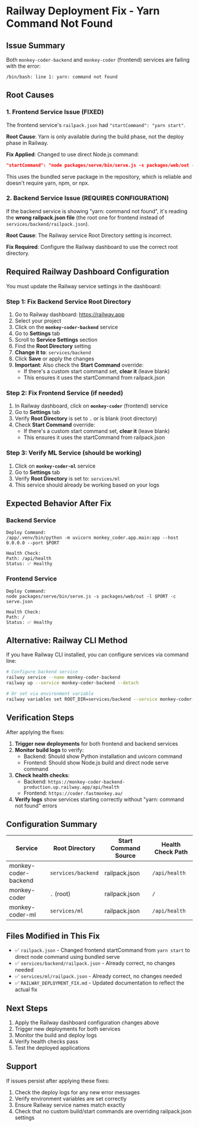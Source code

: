 # Railway Deployment Fix - Yarn Command Not Found

## Issue Summary

Both `monkey-coder-backend` and `monkey-coder` (frontend) services are failing with the error:

```
/bin/bash: line 1: yarn: command not found
```

## Root Causes

### 1. Frontend Service Issue (FIXED)
The frontend service's `railpack.json` had `"startCommand": "yarn start"`. 

**Root Cause**: Yarn is only available during the build phase, not the deploy phase in Railway.

**Fix Applied**: Changed to use direct Node.js command:
```json
"startCommand": "node packages/serve/bin/serve.js -s packages/web/out -l $PORT -c serve.json"
```

This uses the bundled serve package in the repository, which is reliable and doesn't require yarn, npm, or npx.

### 2. Backend Service Issue (REQUIRES CONFIGURATION)
If the backend service is showing "yarn: command not found", it's reading the **wrong railpack.json file** (the root one for frontend instead of `services/backend/railpack.json`).

**Root Cause**: The Railway service Root Directory setting is incorrect.

**Fix Required**: Configure the Railway dashboard to use the correct root directory.

## Required Railway Dashboard Configuration

You must update the Railway service settings in the dashboard:

### Step 1: Fix Backend Service Root Directory

1. Go to Railway dashboard: https://railway.app
2. Select your project
3. Click on the **`monkey-coder-backend`** service
4. Go to **Settings** tab
5. Scroll to **Service Settings** section
6. Find the **Root Directory** setting
7. **Change it to**: `services/backend`
8. Click **Save** or apply the changes
9. **Important**: Also check the **Start Command** override:
   - If there's a custom start command set, **clear it** (leave blank)
   - This ensures it uses the startCommand from railpack.json

### Step 2: Fix Frontend Service (if needed)

1. In Railway dashboard, click on **`monkey-coder`** (frontend) service
2. Go to **Settings** tab
3. Verify **Root Directory** is set to `.` or is blank (root directory)
4. Check **Start Command** override:
   - If there's a custom start command set, **clear it** (leave blank)
   - This ensures it uses the startCommand from railpack.json

### Step 3: Verify ML Service (should be working)

1. Click on **`monkey-coder-ml`** service
2. Go to **Settings** tab
3. Verify **Root Directory** is set to: `services/ml`
4. This service should already be working based on your logs

## Expected Behavior After Fix

### Backend Service
```
Deploy Command:
/app/.venv/bin/python -m uvicorn monkey_coder.app.main:app --host 0.0.0.0 --port $PORT

Health Check:
Path: /api/health
Status: ✅ Healthy
```

### Frontend Service
```
Deploy Command:
node packages/serve/bin/serve.js -s packages/web/out -l $PORT -c serve.json

Health Check:
Path: /
Status: ✅ Healthy
```

## Alternative: Railway CLI Method

If you have Railway CLI installed, you can configure services via command line:

```bash
# Configure backend service
railway service --name monkey-coder-backend
railway up --service monkey-coder-backend --detach

# Or set via environment variable
railway variables set ROOT_DIR=services/backend --service monkey-coder-backend
```

## Verification Steps

After applying the fixes:

1. **Trigger new deployments** for both frontend and backend services
2. **Monitor build logs** to verify:
   - Backend: Should show Python installation and uvicorn command
   - Frontend: Should show Node.js build and direct node serve command
3. **Check health checks**:
   - Backend: `https://monkey-coder-backend-production.up.railway.app/api/health`
   - Frontend: `https://coder.fastmonkey.au/`
4. **Verify logs** show services starting correctly without "yarn: command not found" errors

## Configuration Summary

| Service | Root Directory | Start Command Source | Health Check Path |
|---------|---------------|---------------------|-------------------|
| monkey-coder-backend | `services/backend` | railpack.json | `/api/health` |
| monkey-coder | `.` (root) | railpack.json | `/` |
| monkey-coder-ml | `services/ml` | railpack.json | `/api/health` |

## Files Modified in This Fix

- ✅ `railpack.json` - Changed frontend startCommand from `yarn start` to direct node command using bundled serve
- ✅ `services/backend/railpack.json` - Already correct, no changes needed
- ✅ `services/ml/railpack.json` - Already correct, no changes needed
- ✅ `RAILWAY_DEPLOYMENT_FIX.md` - Updated documentation to reflect the actual fix

## Next Steps

1. Apply the Railway dashboard configuration changes above
2. Trigger new deployments for both services
3. Monitor the build and deploy logs
4. Verify health checks pass
5. Test the deployed applications

## Support

If issues persist after applying these fixes:
1. Check the deploy logs for any new error messages
2. Verify environment variables are set correctly
3. Ensure Railway service names match exactly
4. Check that no custom build/start commands are overriding railpack.json settings
